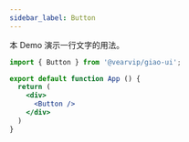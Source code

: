 ```yaml
---
sidebar_label: Button
---
```


本 Demo 演示一行文字的用法。

```jsx preview
import { Button } from '@vearvip/giao-ui'; 

export default function App () {
  return (
    <div>
      <Button />
    </div>
  )
}
```
